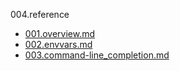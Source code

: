 004.reference
  + [001.overview.md](001.overview.md)
  + [002.envvars.md](002.envvars.md)
  + [003.command-line_completion.md](003.command-line_completion.md)

